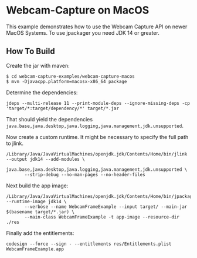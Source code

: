 # Webcam-Capture on MacOS

This example demonstrates how to use the Webcam Capture API on newer MacOS Systems.
To use jpackager you need  JDK 14 or greater.


## How To Build

Create the jar with maven:


```shell script
$ cd webcam-capture-examples/webcam-capture-macos
$ mvn -Djavacpp.platform=macosx-x86_64 package
```

Determine the dependencies:
```shell script
jdeps --multi-release 11 --print-module-deps --ignore-missing-deps -cp 'target/*:target/dependency/*' target/*.jar
```

That should yield the dependencies `java.base,java.desktop,java.logging,java.management,jdk.unsupported`.

Now create a custom runtime.
It might be necessary to specify the full path to jlink.

```shell script
/Library/Java/JavaVirtualMachines/openjdk.jdk/Contents/Home/bin/jlink --output jdk14 --add-modules \
       java.base,java.desktop,java.logging,java.management,jdk.unsupported \
       --strip-debug --no-man-pages --no-header-files
```

Next build the app image:

```shell script
/Library/Java/JavaVirtualMachines/openjdk.jdk/Contents/Home/bin/jpackage --runtime-image jdk14 \
       --verbose --name WebcamFrameExample --input target/ --main-jar $(basename target/*.jar) \
       --main-class WebcamFrameExample -t app-image --resource-dir ./res
```

Finally add the entitlements:

```shell script
codesign --force --sign - --entitlements res/Entitlements.plist WebcamFrameExample.app
```